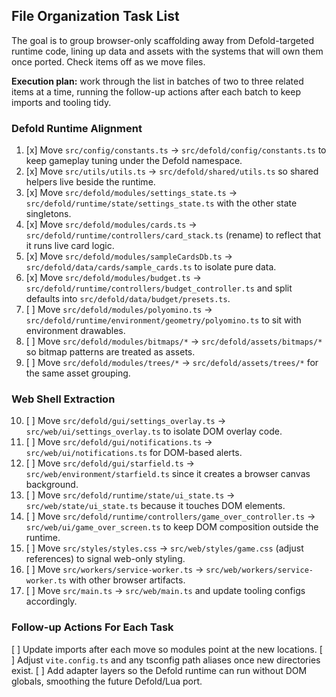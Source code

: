 ## File Organization Task List

The goal is to group browser-only scaffolding away from Defold-targeted runtime code, lining up data and assets with the systems that will own them once ported. Check items off as we move files.

**Execution plan:** work through the list in batches of two to three related items at a time, running the follow-up actions after each batch to keep imports and tooling tidy.

### Defold Runtime Alignment

1. [x] Move `src/config/constants.ts` → `src/defold/config/constants.ts` to keep gameplay tuning under the Defold namespace.
2. [x] Move `src/utils/utils.ts` → `src/defold/shared/utils.ts` so shared helpers live beside the runtime.
3. [x] Move `src/defold/modules/settings_state.ts` → `src/defold/runtime/state/settings_state.ts` with the other state singletons.
4. [x] Move `src/defold/modules/cards.ts` → `src/defold/runtime/controllers/card_stack.ts` (rename) to reflect that it runs live card logic.
5. [x] Move `src/defold/modules/sampleCardsDb.ts` → `src/defold/data/cards/sample_cards.ts` to isolate pure data.
6. [x] Move `src/defold/modules/budget.ts` → `src/defold/runtime/controllers/budget_controller.ts` and split defaults into `src/defold/data/budget/presets.ts`.
7. [ ] Move `src/defold/modules/polyomino.ts` → `src/defold/runtime/environment/geometry/polyomino.ts` to sit with environment drawables.
8. [ ] Move `src/defold/modules/bitmaps/*` → `src/defold/assets/bitmaps/*` so bitmap patterns are treated as assets.
9. [ ] Move `src/defold/modules/trees/*` → `src/defold/assets/trees/*` for the same asset grouping.

### Web Shell Extraction

10. [ ] Move `src/defold/gui/settings_overlay.ts` → `src/web/ui/settings_overlay.ts` to isolate DOM overlay code.
11. [ ] Move `src/defold/gui/notifications.ts` → `src/web/ui/notifications.ts` for DOM-based alerts.
12. [ ] Move `src/defold/gui/starfield.ts` → `src/web/environment/starfield.ts` since it creates a browser canvas background.
13. [ ] Move `src/defold/runtime/state/ui_state.ts` → `src/web/state/ui_state.ts` because it touches DOM elements.
14. [ ] Move `src/defold/runtime/controllers/game_over_controller.ts` → `src/web/ui/game_over_screen.ts` to keep DOM composition outside the runtime.
15. [ ] Move `src/styles/styles.css` → `src/web/styles/game.css` (adjust references) to signal web-only styling.
16. [ ] Move `src/workers/service-worker.ts` → `src/web/workers/service-worker.ts` with other browser artifacts.
17. [ ] Move `src/main.ts` → `src/web/main.ts` and update tooling configs accordingly.

### Follow-up Actions For Each Task

[ ] Update imports after each move so modules point at the new locations.
[ ] Adjust `vite.config.ts` and any tsconfig path aliases once new directories exist.
[ ] Add adapter layers so the Defold runtime can run without DOM globals, smoothing the future Defold/Lua port.
